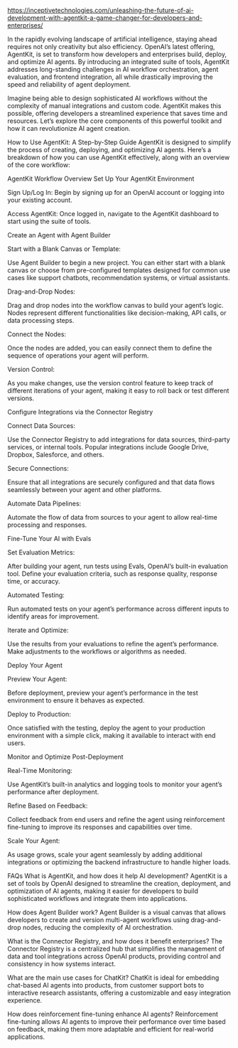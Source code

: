 https://inceptivetechnologies.com/unleashing-the-future-of-ai-development-with-agentkit-a-game-changer-for-developers-and-enterprises/


In the rapidly evolving landscape of artificial intelligence, staying ahead requires not only creativity but also efficiency. OpenAI’s latest offering, AgentKit, is set to transform how developers and enterprises build, deploy, and optimize AI agents. By introducing an integrated suite of tools, AgentKit addresses long-standing challenges in AI workflow orchestration, agent evaluation, and frontend integration, all while drastically improving the speed and reliability of agent deployment.

Imagine being able to design sophisticated AI workflows without the complexity of manual integrations and custom code. AgentKit makes this possible, offering developers a streamlined experience that saves time and resources. Let’s explore the core components of this powerful toolkit and how it can revolutionize AI agent creation.

How to Use AgentKit: A Step-by-Step Guide
AgentKit is designed to simplify the process of creating, deploying, and optimizing AI agents. Here’s a breakdown of how you can use AgentKit effectively, along with an overview of the core workflow:

AgentKit Workflow Overview
Set Up Your AgentKit Environment

Sign Up/Log In: Begin by signing up for an OpenAI account or logging into your existing account.

Access AgentKit: Once logged in, navigate to the AgentKit dashboard to start using the suite of tools.

Create an Agent with Agent Builder

Start with a Blank Canvas or Template:

Use Agent Builder to begin a new project. You can either start with a blank canvas or choose from pre-configured templates designed for common use cases like support chatbots, recommendation systems, or virtual assistants.

Drag-and-Drop Nodes:

Drag and drop nodes into the workflow canvas to build your agent’s logic. Nodes represent different functionalities like decision-making, API calls, or data processing steps.

Connect the Nodes:

Once the nodes are added, you can easily connect them to define the sequence of operations your agent will perform.

Version Control:

As you make changes, use the version control feature to keep track of different iterations of your agent, making it easy to roll back or test different versions.

Configure Integrations via the Connector Registry

Connect Data Sources:

Use the Connector Registry to add integrations for data sources, third-party services, or internal tools. Popular integrations include Google Drive, Dropbox, Salesforce, and others.

Secure Connections:

Ensure that all integrations are securely configured and that data flows seamlessly between your agent and other platforms.

Automate Data Pipelines:

Automate the flow of data from sources to your agent to allow real-time processing and responses.

Fine-Tune Your AI with Evals

Set Evaluation Metrics:

After building your agent, run tests using Evals, OpenAI’s built-in evaluation tool. Define your evaluation criteria, such as response quality, response time, or accuracy.

Automated Testing:

Run automated tests on your agent’s performance across different inputs to identify areas for improvement.

Iterate and Optimize:

Use the results from your evaluations to refine the agent’s performance. Make adjustments to the workflows or algorithms as needed.

Deploy Your Agent

Preview Your Agent:

Before deployment, preview your agent’s performance in the test environment to ensure it behaves as expected.

Deploy to Production:

Once satisfied with the testing, deploy the agent to your production environment with a simple click, making it available to interact with end users.

Monitor and Optimize Post-Deployment

Real-Time Monitoring:

Use AgentKit’s built-in analytics and logging tools to monitor your agent’s performance after deployment.

Refine Based on Feedback:

Collect feedback from end users and refine the agent using reinforcement fine-tuning to improve its responses and capabilities over time.

Scale Your Agent:

As usage grows, scale your agent seamlessly by adding additional integrations or optimizing the backend infrastructure to handle higher loads.

FAQs
What is AgentKit, and how does it help AI development?
AgentKit is a set of tools by OpenAI designed to streamline the creation, deployment, and optimization of AI agents, making it easier for developers to build sophisticated workflows and integrate them into applications.

How does Agent Builder work?
Agent Builder is a visual canvas that allows developers to create and version multi-agent workflows using drag-and-drop nodes, reducing the complexity of AI orchestration.

What is the Connector Registry, and how does it benefit enterprises?
The Connector Registry is a centralized hub that simplifies the management of data and tool integrations across OpenAI products, providing control and consistency in how systems interact.

What are the main use cases for ChatKit?
ChatKit is ideal for embedding chat-based AI agents into products, from customer support bots to interactive research assistants, offering a customizable and easy integration experience.

How does reinforcement fine-tuning enhance AI agents?
Reinforcement fine-tuning allows AI agents to improve their performance over time based on feedback, making them more adaptable and efficient for real-world applications.

